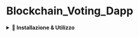 # Blockchain_Voting_Dapp

<details>
  <summary><strong>🚀 Installazione & Utilizzo</strong></summary>

#### 0. Prerequisiti:
   - **0.1**: Installa Hardhat:
     ```bash
     npm install --save-dev hardhat
     ```
   - **0.2**: Installa Node.js:
     ```bash
     nvm install node
     ```
   - **0.3**: Installa il pacchetto `http-server` globalmente:
     ```bash
     npm install -g http-server
     ```
   - **0.4**: Aggiungi e configura l'estensione **MetaMask** al tuo browser con la seguente rete:
     - **RPC URL**: `127.0.0.1:8545`
     - **Chain ID**: `31337`
     - **Simbolo Moneta**: `GO`

#### 1. Clona la repository:
   ```bash
   git clone https://github.com/MatteoAv/Blockchain_Voting_Dapp
   ``` 
#### 2. Spostati nella cartella del progetto ed apri il terminale
#### 3. Avvia una blockchain locale:
 ```bash
     npm hardhat node
 ```
#### 4. Apri una nuova finestra del terminale sempre nella cartella del progetto
#### 5. Esegui il deploy del contratto: 
 ```bash
     npx hardhat run scripts/deploy.js --network localhost
 ```
#### 6. Spostati nella cartella frontend ed esegui il comando: 
 ```bash
     http-server
 ```
#### 7. Clicca su uno dei server che vengono restituiti per aprire la pagina web
#### 8. Importa in MetaMask uno degli account creati nella blockchain locale
#### 9. Clicca sul pulsante "Connettiti a Metamask" per votare

   
